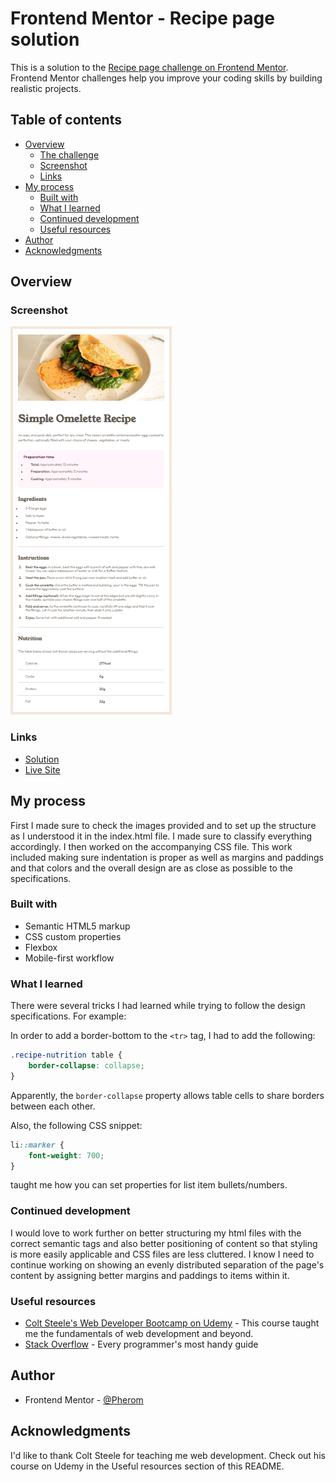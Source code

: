 # Frontend Mentor - Recipe page solution

This is a solution to the [Recipe page challenge on Frontend Mentor](https://www.frontendmentor.io/challenges/recipe-page-KiTsR8QQKm). Frontend Mentor challenges help you improve your coding skills by building realistic projects. 

## Table of contents

- [Overview](#overview)
  - [The challenge](#the-challenge)
  - [Screenshot](#screenshot)
  - [Links](#links)
- [My process](#my-process)
  - [Built with](#built-with)
  - [What I learned](#what-i-learned)
  - [Continued development](#continued-development)
  - [Useful resources](#useful-resources)
- [Author](#author)
- [Acknowledgments](#acknowledgments)

## Overview

### Screenshot

![](./screenshot.png)

### Links

- [Solution](https://www.frontendmentor.io/solutions/solution-using-css-flexbox-gpO56dadgb)
- [Live Site](https://pherom.github.io/recipe-page/)

## My process

First I made sure to check the images provided and to set up the structure as I understood it in the index.html file. I made sure to classify everything accordingly. I then worked on the accompanying CSS file. This work included making sure indentation is proper as well as margins and paddings and that colors and the overall design are as close as possible to the specifications.

### Built with

- Semantic HTML5 markup
- CSS custom properties
- Flexbox
- Mobile-first workflow

### What I learned

There were several tricks I had learned while trying to follow the design specifications. For example:

In order to add a border-bottom to the ```<tr>``` tag, I had to add the following:

```css
.recipe-nutrition table {
    border-collapse: collapse;
}
```
Apparently, the ```border-collapse``` property allows table cells to share borders between each other.

Also, the following CSS snippet:
```css
li::marker {
    font-weight: 700;
}
```
taught me how you can set properties for list item bullets/numbers.

### Continued development

I would love to work further on better structuring my html files with the correct semantic tags and also better positioning of content so that styling is more easily applicable and CSS files are less cluttered.
I know I need to continue working on showing an evenly distributed separation of the page's content by assigning better margins and paddings to items within it.

### Useful resources

- [Colt Steele's Web Developer Bootcamp on Udemy](https://www.udemy.com/course/the-web-developer-bootcamp/?couponCode=OF83024B) - This course taught me the fundamentals of web development and beyond.
- [Stack Overflow](https://stackoverflow.com/) - Every programmer's most handy guide

## Author

- Frontend Mentor - [@Pherom](https://www.frontendmentor.io/profile/Pherom)

## Acknowledgments

I'd like to thank Colt Steele for teaching me web development.
Check out his course on Udemy in the Useful resources section of this README.
